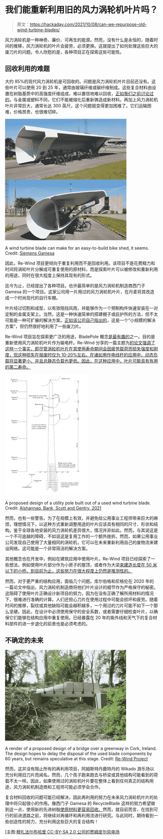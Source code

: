 # 我们能重新利用旧的风力涡轮机叶片吗？

> 原文：<https://hackaday.com/2021/10/08/can-we-repurpose-old-wind-turbine-blades/>

风力涡轮机是一种神奇、廉价、可再生的能源。然而，没有什么是永恒的，随着时间的推移，风力涡轮机的叶片会疲劳，必须更换。这就提出了如何处理这些巨大的废刀片的问题。令人欣慰的是，各种项目正在探索这些可能性。

## 回收利用的难题

大约 85%的现代风力涡轮机是可回收的。问题是风力涡轮机叶片目前还没有。这些叶片可以使用 20 到 25 年，通常由玻璃纤维或碳纤维制成。这些复合材料由设置在树脂基质中的高强度纤维组成，难以置信地难以回收，[正如我们之前讨论过的](https://hackaday.com/2019/10/10/what-will-we-do-with-the-turbine-blades/)。与金属或塑料不同，它们不能被熔化后重新铸造成新材料。再加上风力涡轮机叶片非常巨大，通常长达 300 英尺，这个问题就变得更加困难了。它们运输困难，价格昂贵，也很难切碎。

![A picture of a wind turbine blade that has been turned into a bike shed.](img/09b5dee33fc5b29def496d00e679aee5.png)

A wind turbine blade can make for an easy-to-build bike shed, it seems. Credit: [Siemens Gamesa](https://www.facebook.com/SiemensGamesa/photos/pcb.3351248838311585/3351248684978267)

因此，Re-Wind 项目更倾向于重复利用而不是回收利用。该项目不是花费精力和时间将涡轮叶片分解成可重复使用的原材料，而是探索叶片可以被修改和重新利用的用途，同时在很大程度上保持其现有的形式。

迄今为止，已经提出了各种项目。也许最简单的是风力涡轮机制造商西门子 Gamesa 的一个项目。这家公司用一片用过的风力涡轮机叶片，在丹麦将其改造成一个时尚现代的自行车棚。

叶片经过切割和成型，以有效阻挡风雨，并能够作为一个预制构件快速安装在一对定制的金属支架上。当然，这是一种快速简单的搭建棚子或庇护所的方法，但不太可能是一种可扩展的解决方案。[正如该公司自己指出的](https://www.facebook.com/SiemensGamesa/posts/3351248838311585)，这是一个“小规模的解决方案”，但仍然很好地利用了一些废刀片。

Re-Wind 项目旨在探索更广泛的用途，BladePole 概念[是最有趣的](https://kansasreflector.com/2021/08/24/work-to-repurpose-wind-turbine-blades-spotlights-kansas-as-green-economy-leader/)之一。目的是重新使用风力涡轮机叶片作为输电杆。Re-Wind 分享的一篇主题为[的论文强调了这样一个事实，即尽管涡轮机叶片在其使用寿命期间会因疲劳载荷而损失强度和刚度，但这种损失在报废时仅为 10-20%左右。在诸如用作电线杆的应用中，动态负载将显著更小，并且总静态负载也更低。因此，在这种应用中，叶片可能具有有用的第二寿命。](https://www.re-wind.info/journal-papers/2021/8/3/aa-alshannaq-lc-bank-d-w-scott-and-r-gentry-2021-a-decommissioned-wind-blade-as-a-second-life-construction-material-for-a-transmission-pole)

![](img/6fe32788eefb12a050930e5d969c425a.png)

A proposed design of a utility pole built out of a used wind turbine blade. Credit: [Alshannaq, Bank, Scott and Gentry, 2021](https://www.re-wind.info/journal-papers/2021/8/3/aa-alshannaq-lc-bank-d-w-scott-and-r-gentry-2021-a-decommissioned-wind-blade-as-a-second-life-construction-material-for-a-transmission-pole)

然而，也有一些警告。为了在规模上有效，并避免给公用事业工程师带来巨大的麻烦，理想情况下，以这种方式重新调整用途的叶片应该具有相同的尺寸、形状和结构。鉴于全球各地安装的风力涡轮机差异很大，情况并非如此。然而，与其说这是一个不可逾越的障碍，不如说这是复用工作的一个额外挫折。然而，如果公用事业公司发现自己使用了大量相同的涡轮机，它可以在未来重新利用自己的废物流来建设网络。这可能是一个非常简洁的解决方案。

其他概念也在开发中，例如在建筑应用中使用叶片。Re-Wind 项目已经探索了一些想法，例如使用叶片部分作为小房子的屋顶，或者作为大梁[来建造长度在 50 米以下的小桥。到目前为止，这些努力在很大程度上仍然是推测性的。](https://static1.squarespace.com/static/5b324c409772ae52fecb6698/t/60de24f395006c54a9e49f52/1625171191714/Re-Wind+BladeBridge+SuSWIND+June+17+2021.pdf)

然而，对于更严重的结构应用，面临几个问题。库尔伯格和尼格伦在 2020 年的一篇论文中指出，风力涡轮机制造商将他们叶片设计的细节作为严格保守的秘密。这阻碍了使用叶片正确设计新项目的努力，因为在没有正确了解所用材料的情况下，很难进行准确的计算。人们还担心刀片在使用过程中可能会损坏和疲劳。随着时间的推移，裂纹或其他缺陷可能会越积越多，一个用过的刀片可能不如下一个那么坚硬。因此，在设计中必须使用保守的安全系数，或者需要仔细检查叶片，以确保它们能够在结构应用中重复使用。已经暴露在 20 年的紫外线和天气下的复合材料部件的进一步退化的前景也是必须考虑的。

## 不确定的未来

![](img/f29aa533f33c76440ccb49bbebd52e93.png)

A render of a proposed design of a bridge over a greenway in Cork, Ireland. The design hopes to delay the disposal of the used blade components by 60 years, but remains speculative at this stage. Credit: [Re-Wind Project](https://static1.squarespace.com/static/5b324c409772ae52fecb6698/t/60de24f395006c54a9e49f52/1625171191714/Re-Wind+BladeBridge+SuSWIND+June+17+2021.pdf)

然而，这并没有阻止所有的再利用项目，阿姆斯特丹鹿特丹的 Wikado 游乐场以充分利用旧刀片而闻名。然而，几个孩子跑来跑去与桥梁或其他结构可能看到的荷载不太一样。因此，如果使用过的涡轮机叶片要在整体上看到任何真正的结构用途，风力涡轮机制造商和工程师可能必须学会合作。

复合材料回收的问题可能已经解决，因此再利用的努力在未来风力涡轮机叶片的处理中将只起很小的作用。像西门子 Gamesa 的 RecycleBlade 这样的努力希望做到这一点，使用新的先进树脂[使原材料更容易回收。](https://www.siemensgamesa.com/-/media/siemensgamesa/downloads/en/sustainability/environment/siemens-gamesa-20210901-recycableblade-infographic-finalen.pdf)然而，就目前而言，在找到可行的前进道路之前，将继续对再循环和再利用流进行研究。与此同时，期待看到一些创造性的努力，充分利用这些巨大的复合结构！

[主图:[穆扎法尔布哈里 CC-BY-SA 2.0 公司的贾姆皮尔风电场](https://en.m.wikipedia.org/wiki/File:Jhimpir_Wind_Farm_2012.jpg)